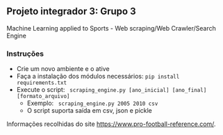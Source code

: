 ## Projeto integrador 3: Grupo 3
Machine Learning applied to Sports - Web scraping/Web Crawler/Search Engine

### Instruções
 - Crie um novo ambiente e o ative
 - Faça a instalação dos módulos necessários: ``` pip install requirements.txt ``` 
 - Execute o script: ``` scraping_engine.py [ano_inicial] [ano_final] [formato_arquivo]```
   - Exemplo:  ``` scraping_engine.py 2005 2010 csv```
   - O script suporta saída em csv, json e pickle

Informações recolhidas do site https://www.pro-football-reference.com/.
